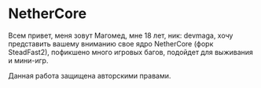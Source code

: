 # NetherCore


Всем привет, меня зовут Магомед, мне 18 лет, ник: devmaga, хочу представить вашему вниманию свое ядро NetherCore (форк SteadFast2), пофикшено много игровых багов, подойдет для выживания и мини-игр.

Данная работа защищена авторскими правами.
